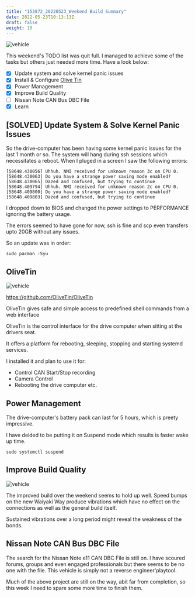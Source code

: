 ```yaml
---
title: "153872_20220523_Weekend Build Summary"
date: 2022-05-23T10:13:13Z
draft: false
weight: 10
---
```


![vehicle](/images/weekend_build.jpeg)

This weekend's TODO list was quit full. I managed to achieve some of the tasks but others just needed more time. Have a look below:

* [X] Update system and solve kernel panic issues
* [X] Install & Configure [Olive Tin](https://github.com/OliveTin/OliveTin)
* [X] Power Management
* [X] Improve Build Quality
* [ ] Nissan Note CAN Bus DBC File
* [X] Learn

## [SOLVED] Update System & Solve Kernel Panic Issues

So the drive-computer has been having some kernel panic issues for the last 1 month or so. The system will hang during ssh
sessions which necessitates a reboot. When I pluged in a screen I saw the following errors:

```
[58648.430056] Uhhuh. NMI received for unknown reason 3c on CPU 0.
[58648.430063] Do you have a strange power saving mode enabled?
[58648.430065] Dazed and confused, but trying to continue
[58648.409794] Uhhuh. NMI received for unknown reason 2c on CPU 0.
[58648.409800] Do you have a strange power saving mode enabled?
[58648.409803] Dazed and confused, but trying to continue
```
I dropped down to BIOS and changed the power settings to PERFORMANCE ignoring the battery usage.

The errors seemed to have gone for now, ssh is fine and scp even transfers upto 20GB without any issues.

So an update was in order:

```
sudo pacman -Syu

```

## OliveTin


![vehicle](https://github.com/OliveTin/OliveTin/raw/main/media/screenshotDesktop.png)

https://github.com/OliveTin/OliveTin

OliveTin gives safe and simple access to predefined shell commands from a web interface

OliveTin is the control interface for the drive computer when sitting at the drivers seat.

It offers a platform for rebooting, sleeping, stopping and starting systemd services.

I installed it and plan to use it for:

* Control CAN Start/Stop recording
* Camera Control
* Rebooting the drive computer etc.

## Power Management

The drive-computer's battery pack can last for 5 hours, which is preety impressive.

I have deided to be putting it on Suspend mode which results is faster wake up time.

```
sudo systemctl suspend
```

## Improve Build Quality

![vehicle](/images/weekend_build.jpg)

The improved build over the weekend seems to hold up well. Speed bumps on the new Waiyaki Way produce
vibrations which have no effect on the connections as well as the general build itself. 

Sustained vibrations over a long period might reveal the weakness of the bonds.


## Nissan Note CAN Bus DBC File

The search for the Nissan Note e11 CAN DBC File is still on. I have scoured forums, groups and even
engaged professionals but there seems to be no one with the file. This vehicle is simply not a reverse
engineer'playtool.


Much of the above project are still on the way, abit far from completion, so this week I need to spare
some more time to finish them.


